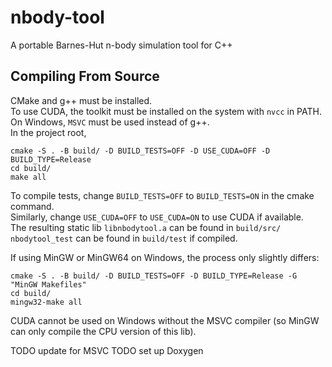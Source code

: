 # nbody-tool
A portable Barnes-Hut n-body simulation tool for C++

## Compiling From Source
CMake and g++ must be installed.\
To use CUDA, the toolkit must be installed on the system with `nvcc` in PATH.
On Windows, `MSVC` must be used instead of g++.\
In the project root,
```
cmake -S . -B build/ -D BUILD_TESTS=OFF -D USE_CUDA=OFF -D BUILD_TYPE=Release
cd build/
make all
```
To compile tests, change `BUILD_TESTS=OFF` to `BUILD_TESTS=ON` in the cmake command.\
Similarly, change `USE_CUDA=OFF` to `USE_CUDA=ON` to use CUDA if available.\
The resulting static lib `libnbodytool.a` can be found in `build/src/`\
`nbodytool_test` can be found in `build/test` if compiled.

If using MinGW or MinGW64 on Windows, the process only slightly differs:
```
cmake -S . -B build/ -D BUILD_TESTS=OFF -D BUILD_TYPE=Release -G "MinGW Makefiles"
cd build/
mingw32-make all
```
CUDA cannot be used on Windows without the MSVC compiler (so MinGW can only compile the CPU version of this lib).

TODO update for MSVC
TODO set up Doxygen